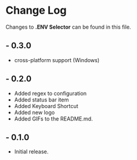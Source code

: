 # Change Log

Changes to **.ENV Selector** can be found in this file.

## - 0.3.0

- cross-platform support (Windows)

## - 0.2.0

- Added regex to configuration
- Added status bar item
- Added Keyboard Shortcut
- Added new logo
- Added GIFs to the README.md.

## - 0.1.0

- Initial release.
